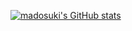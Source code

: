 [![madosuki's GitHub stats](https://github-readme-stats.vercel.app/api?username=madosuki)](https://github.com/anuraghazra/github-readme-stats)
